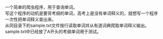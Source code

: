 一个简单的爬虫程序，用于查询单词。  
写这个程序的动机是要背考纲的单词，高考上是没有单词释义的，就想写一个程序一次性把单词释义查出来。  
从同目录下的sample.txt文件按行读取单词并从有道词典爬取单词释义输出。  
sample.txt中已经放了A开头的考纲单词用于测试。  
